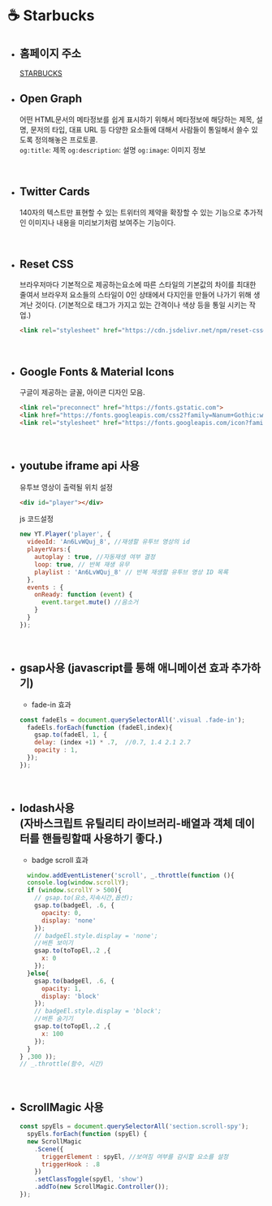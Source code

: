 # ☕ Starbucks

- ## 홈페이지 주소  <br/>
  [STARBUCKS](https://pedantic-jennings-0c99aa.netlify.app/)

- ## Open Graph

  어떤 HTML문서의 메타정보를 쉽게 표시하기 위해서 메타정보에 해당하는 제목, 설명, 문저의 타입, 대표 URL 등 다양한 요소들에 대해서 사람들이 통일해서 쓸수 있도록 정의해놓은 프로토콜. <br/>
  `og:title`: 제목
  `og:description`: 설명
  `og:image`: 이미지 정보
  
<br/>

- ## Twitter Cards

  140자의 텍스트만 표현할 수 있는 트위터의 제약을 확장할 수 있는 기능으로 추가적인 이미지나 내용을 미리보기처럼 보여주는 기능이다.

<br/>

- ## Reset CSS

  브라우저마다 기본적으로 제공하는요소에 따른 스타일의 기본값의 차이를 최대한 줄여서 브라우저 요소들의 스타일이 0인 상태에서 다지인을 만들어 나가기 위해 생겨난 것이다. (기본적으로 태그가 가지고 있는 간격이나 색상 등을 통일 시키는 작업.)
  ```html
  <link rel="stylesheet" href="https://cdn.jsdelivr.net/npm/reset-css@5.0.1/reset.min.css" />
  ```
<br/>

- ##  Google Fonts & Material Icons

  구글이 제공하는 글꼴, 아이콘 디자인 모음.
  ```html
  <link rel="preconnect" href="https://fonts.gstatic.com">
  <link href="https://fonts.googleapis.com/css2?family=Nanum+Gothic:wght@400;700&display=swap" rel="stylesheet">
  <link rel="stylesheet" href="https://fonts.googleapis.com/icon?family=Material+Icons">
  ```
<br/>

- ## youtube iframe api 사용
  유투브 영상이 출력될 위치 설정
  ```html
  <div id="player"></div>
  ```
  js 코드설정
  ```js
  new YT.Player('player', {
    videoId: 'An6LvWQuj_8', //재생할 유투브 영상의 id
    playerVars:{ 
      autoplay : true, //자동재생 여부 결정
      loop: true, // 반복 재생 유무
      playlist : 'An6LvWQuj_8' // 반복 재생할 유투브 영상 ID 목록
    },
    events : {
      onReady: function (event) {
        event.target.mute() //음소거
      }
    }  
  });
  ```
  <br/>
  
- ## gsap사용 (javascript를 통해 애니메이션 효과 추가하기)
  - fade-in 효과
  ```js
  const fadeEls = document.querySelectorAll('.visual .fade-in');
    fadeEls.forEach(function (fadeEl,index){
      gsap.to(fadeEl, 1, {
      delay: (index +1) * .7,  //0.7, 1.4 2.1 2.7
      opacity : 1,
    });
  });
  ```
   <br/>
   
- ## lodash사용 <br/> (자바스크립트 유틸리티 라이브러리-배열과 객체 데이터를 핸들링할때 사용하기 좋다.)
  - badge scroll 효과
  ```js
    window.addEventListener('scroll', _.throttle(function (){
    console.log(window.scrollY);
    if (window.scrollY > 500){
      // gsap.to(요소,지속시간,옵션);
      gsap.to(badgeEl, .6, {
        opacity: 0,
        display: 'none'
      });
      // badgeEl.style.display = 'none';
      //버튼 보이기
      gsap.to(toTopEl,.2 ,{
        x: 0
      });
    }else{
      gsap.to(badgeEl, .6, {
        opacity: 1,
        display: 'block'
      });
      // badgeEl.style.display = 'block';
      //버튼 숨기기
      gsap.to(toTopEl,.2 ,{
        x: 100
      });
    }
  } ,300 ));
  // _.throttle(함수, 시간)
  ```
 <br/>
 
- ## ScrollMagic 사용
  ```js
  const spyEls = document.querySelectorAll('section.scroll-spy');
    spyEls.forEach(function (spyEl) {
    new ScrollMagic
      .Scene({
        triggerElement : spyEl, //보여짐 여부를 감시할 요소를 설정
        triggerHook : .8 
      })
      .setClassToggle(spyEl, 'show')
      .addTo(new ScrollMagic.Controller());
  });
  ```
